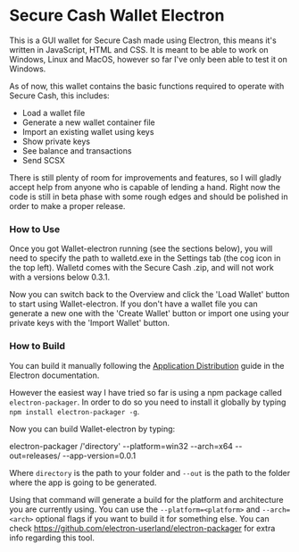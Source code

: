 # Secure Cash Wallet Electron

This is a GUI wallet for Secure Cash made using Electron, this means it's written in JavaScript, HTML and CSS. 
It is meant to be able to work on Windows, Linux and MacOS, however so far I've only been able to test it on Windows.

As of now, this wallet contains the basic functions required to operate with Secure Cash, this includes:
  * Load a wallet file
  * Generate a new wallet container file
  * Import an existing wallet using keys
  * Show private keys
  * See balance and transactions
  * Send SCSX

There is still plenty of room for improvements and features, so I will gladly accept help from anyone who is capable of lending a hand. Right now the code is still in beta phase with some rough edges and should be polished in order to make a proper release.

### How to Use

Once you got Wallet-electron running (see the sections below), you will need to specify the path to walletd.exe in the Settings tab (the cog icon in the top left). Walletd comes with the Secure Cash .zip, and will not work with a versions below 0.3.1.

Now you can switch back to the Overview and click the 'Load Wallet' button to start using Wallet-electron. If you don't have a wallet file you can generate a new one with the 'Create Wallet' button or import one using your private keys with the 'Import Wallet' button.


### How to Build

You can build it manually following the [Application Distribution](https://electronjs.org/docs/tutorial/application-distribution) guide in the Electron documentation. 

However the easiest way I have tried so far is using a npm package called `electron-packager`. In order to do so you need to install it globally by typing `npm install electron-packager -g`. 

Now you can build Wallet-electron by typing:

electron-packager /'directory' --platform=win32 --arch=x64 --out=releases/ --app-version=0.0.1

Where `directory` is the path to your folder and `--out` is the path to the folder where the app is going to be generated.

Using that command will generate a build for the platform and architecture you are currently using. You can use the `--platform=<platform>` and `--arch=<arch>` optional flags if you want to build it for something else. You can check https://github.com/electron-userland/electron-packager for extra info regarding this tool.
